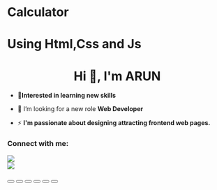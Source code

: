 # Calculator
# Using Html,Css and Js



<h1 align="center">Hi 👋, I'm ARUN</h1>


- 🔶**Interested in learning new skills**
- 🤝 I’m looking for a new role **Web Developer**


- ⚡ **I'm passionate about designing attracting frontend web pages.**

<h3 align="left">Connect with me:</h3>

<a href="https://www.instagram.com/_arun_kumar.6/"><img src="https://img.shields.io/badge/Follow%20on%20Instagram-%40ARUN-orange" /></a>
<br>
<a href="https://arunkumarayinabathina.github.io/calculator/calculator/cal.html"><img src="https://img.shields.io/badge/Chrome-%40Calculator-blue" /></a>





 <link rel="stylesheet" href="https://cdnjs.cloudflare.com/ajax/libs/font-awesome/5.15.3/css/all.min.css"> 
 


<div class="circle-container"> <button class="circle-button instagram"><i class="fab fa-instagram"></i></button> <button class="circle-button telegram"><i class="fab fa-telegram"></i></button> <button class="circle-button github"><i class="fab fa-github"></i></button> <button class="circle-button linkedin"><i class="fab fa-linkedin"></i></button> <button class="circle-button facebook"><i class="fab fa-facebook"></i></button> <a href="https://www.instagram.com/your_instagram_username" target="_blank"> <button class="circle-button gmail"> <i class="far fa-envelope"></i></button> </a> 
   </div> 